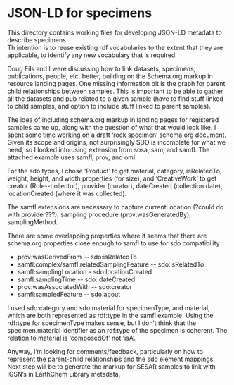 # JSON-LD for specimens

This directory contains working files for developing JSON-LD metadata to describe specimens.  
Th intention is to reuse existing rdf vocabularies to the extent that they are applicable, to identify any new vocabulary that is required.

Doug Fils and I were discussing how to link datasets, specimens, publications, people, etc. better, building on the Schema.org markup in resource landing pages.  One missing information bit is the graph for parent child relationships between samples. This is important to be able to gather all the datasets and pub related to a given sample (have to find stuff linked to child samples, and option to include stuff linked to parent samples).

The idea of including schema.org markup in landing pages for registered samples came up, along with the question of what that would look like. I spent some time working on a draft ‘rock specimen’ schema.org document. Given its scope and origins, not surprisingly SDO is incomplete for what we need, so I looked into using extension from sosa, sam, and samfl.  The attached example uses samfl, prov, and oml.  

For the sdo types, I chose ‘Product’ to get material, category, isRelatedTo, weight, height, and width properties (for size), and ‘CreativeWork’ to get creator (Role--collector), provider (curator), dateCreated (collection date), locationCreated (where it was collected). 

The samfl extensions are necessary to capture currentLocation (?could do with provider???), sampling procedure (prov:wasGeneratedBy),  samplingMethod.   

There are some overlapping properties where it seems that there are schema.org properties close enough to samfl to use for sdo compatibility
- prov:wasDerivedFrom -- sdo:isRelatedTo 
- samfl:complex/samfl:relatedSamplingFeature -- sdo:isRelatedTo
- samfl:samplingLocation – sdo:locationCreated
- samfl:samplingTime -- sdo: dateCreated
- prov:wasAssociatedWith -- sdo:creator
- samfl:sampledFeature -- sdo:about

I used sdo:category and sdo:material for specimenType, and material, which are both represented as rdf:type in the samfl example.  Using the rdf:type for specimenType makes sense, but I don’t think that the specimen.material identifier as an rdf:type of the specimen is coherent.  The relation to material is ‘composedOf’ not ‘isA’. 

Anyway, I’m looking for comments/feedback, particularly on how to represent the parent-child relationships and the sdo element mappings.   Next step will be to generate the markup for SESAR samples to link with IGSN’s in EarthChem Library metadata. 


